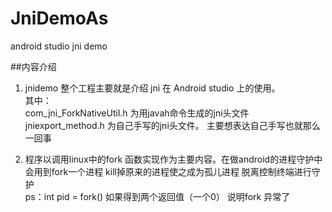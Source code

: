 # JniDemoAs
android  studio  jni demo

##内容介绍
1. jnidemo
整个工程主要就是介绍 jni 在 Android studio 上的使用。  
其中：  
com\_jni\_ForkNativeUtil.h 为用javah命令生成的jni头文件  
jniexport_method.h 为自己手写的jni头文件。 主要想表达自己手写也就那么一回事

2. 程序以调用linux中的fork 函数实现作为主要内容。在做android的进程守护中会用到fork一个进程 kill掉原来的进程使之成为孤儿进程 脱离控制终端进行守护  
ps：int pid =  fork() 如果得到两个返回值（一个0） 说明fork 异常了